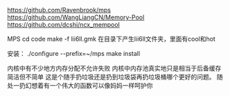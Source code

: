 

https://github.com/Ravenbrook/mps
https://github.com/WangLiangCN/Memory-Pool
https://github.com/dcshi/ncx_mempool

MPS
cd code
make -f lii6ll.gmk  在目录下产生lii6ll文件夹，里面有cool和hot

安装：
./configure --prefix=~/mps
make install

内核中有不少地方内存分配不允许失败
内核中内存池真实地只是相当于后备缓存
简洁但不简单
这是个随手扔垃圾还是扔到垃圾袋再扔垃圾桶哪个更好的问题。
随处一扔幻想着有一个伟大的函数可以像妈妈一样呵护你